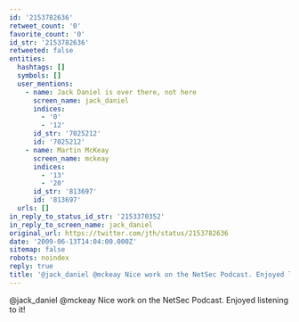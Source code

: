 ```yaml
---
id: '2153782636'
retweet_count: '0'
favorite_count: '0'
id_str: '2153782636'
retweeted: false
entities:
  hashtags: []
  symbols: []
  user_mentions:
    - name: Jack Daniel is over there, not here
      screen_name: jack_daniel
      indices:
        - '0'
        - '12'
      id_str: '7025212'
      id: '7025212'
    - name: Martin McKeay
      screen_name: mckeay
      indices:
        - '13'
        - '20'
      id_str: '813697'
      id: '813697'
  urls: []
in_reply_to_status_id_str: '2153370352'
in_reply_to_screen_name: jack_daniel
original_url: https://twitter.com/jth/status/2153782636
date: '2009-06-13T14:04:00.000Z'
sitemap: false
robots: noindex
reply: true
title: '@jack_daniel @mckeay Nice work on the NetSec Podcast. Enjoyed listening to it!'
---
```


@jack_daniel @mckeay Nice work on the NetSec Podcast. Enjoyed listening to it!